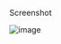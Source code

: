 Screenshot

![image](https://github.com/gazzuhax/dotfiles/assets/138269636/0110e756-5fcf-4192-8c2b-2ccea410c4fd)


